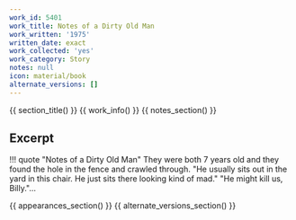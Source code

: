 ```yaml
---
work_id: 5401
work_title: Notes of a Dirty Old Man
work_written: '1975'
written_date: exact
work_collected: 'yes'
work_category: Story
notes: null
icon: material/book
alternate_versions: []
---
```


{{ section_title() }}
{{ work_info() }}
{{ notes_section() }}
## Excerpt
!!! quote "Notes of a Dirty Old Man"
    They were both 7 years old and they found the hole in the fence and crawled through. "He usually sits out in the yard in this chair. He just sits there looking kind of mad."
    "He might kill us, Billy."...

{{ appearances_section() }}
{{ alternate_versions_section() }}